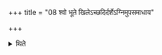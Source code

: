 +++
title = "08 श्वो भूते खिलेऽच्छदिर्दर्शेऽग्निमुपसमाधाय"

+++

<details><summary>थिते</summary>

श्वो भूते खिलेऽच्छदिर्दर्शेऽग्निमुपसमाधाय सम्परिस्तीर्याथास्य षट्तयमभिविदर्शयति । सप्ततयमित्येके । अग्निमादित्यमुदकुम्भमश्मानं वत्सं महानग्नाम् । हिरण्यं सप्तमम् ८
</details>
